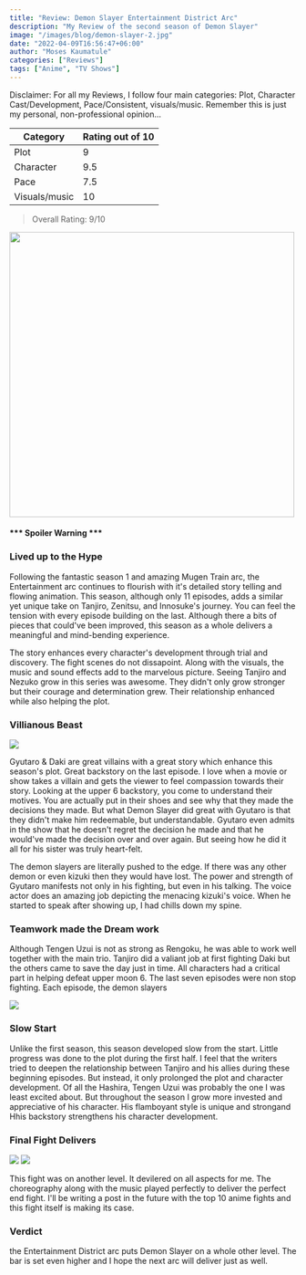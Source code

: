 ```yaml
---
title: "Review: Demon Slayer Entertainment District Arc"
description: "My Review of the second season of Demon Slayer"
image: "/images/blog/demon-slayer-2.jpg"
date: "2022-04-09T16:56:47+06:00"
author: "Moses Kaumatule"
categories: ["Reviews"]
tags: ["Anime", "TV Shows"]
---
```


<p class='red'>Disclaimer: For all my Reviews, I follow four main categories: Plot, Character Cast/Development, Pace/Consistent, visuals/music. Remember this is just my personal, non-professional opinion...</p>


Category | Rating out of 10
------------ | ------------
Plot | 9
Character | 9.5
Pace | 7.5
Visuals/music | 10

> Overall Rating: 9/10
<!-- <cite>My Rating</cite> -->

<a href="http://www.youtube.com/watch?feature=player_embedded&v=t6MXHczeEqc
" target="_blank" id="pointer"><img src="http://img.youtube.com/vi/t6MXHczeEqc/0.jpg" width="500" id="pointer"/></a>

<h4 id='spoiler'>*** Spoiler Warning ***</h4>

### Lived up to the Hype
Following the fantastic season 1 and amazing Mugen Train arc, the Entertainment arc continues to flourish with it's detailed story telling and flowing animation. This season, although only 11 episodes, adds a similar yet unique take on Tanjiro, Zenitsu, and Innosuke's journey. You can feel the tension with every episode building on the last. Although there a bits of pieces that could've been improved, this season as a whole delivers a meaningful and mind-bending experience. 

The story enhances every character's development through trial and discovery. The fight scenes do not dissapoint. Along with the visuals, the music and sound effects add to the marvelous picture. Seeing Tanjiro and Nezuko grow in this series was awesome. They didn't only grow stronger but their courage and determination grew. Their relationship enhanced while also helping the plot. 

### Villianous Beast

![](https://64.media.tumblr.com/acf0d95bedfc394161730377ec4a7782/21092516772cf431-66/s540x810/6301750cb4049a22597c012c33601eb60fad4180.gifv)

Gyutaro & Daki are great villains with a great story which enhance this season's plot. Great backstory on the last episode. I love when a movie or show takes a villain and gets the viewer to feel compassion towards their story. Looking at the upper 6 backstory, you come to understand their motives. You are actually put in their shoes and see why that they made the decisions they made. But what Demon Slayer did great with Gyutaro is that they didn't make him redeemable, but understandable. Gyutaro even admits in the show that he doesn't regret the decision he made and that he would've made the decision over and over again. But seeing how he did it all for his sister was truly heart-felt.

The demon slayers are literally pushed to the edge. If there was any other demon or even kizuki then they would have lost. The power and strength of Gyutaro manifests not only in his fighting, but even in his talking. The voice actor does an amazing job depicting the menacing kizuki's voice. When he started to speak after showing up, I had chills down my spine. 

### Teamwork made the Dream work
Although Tengen Uzui is not as strong as Rengoku, he was able to work well together with the main trio. Tanjiro did a valiant job at first fighting Daki but the others came to save the day just in time. All characters had a critical part in helping defeat upper moon 6. The last seven episodes were non stop fighting. Each episode, the demon slayers 

![](https://c.tenor.com/B2mEuogkQJ0AAAAd/demon-slayer-entertainment-district-arc.gif)

### Slow Start
Unlike the first season, this season developed slow from the start. Little progress was done to the plot during the first half. I feel that the writers tried to deepen the relationship between Tanjiro and his allies during these beginning episodes. But instead, it only prolonged the plot and character development. Of all the Hashira, Tengen Uzui was probably the one I was least excited about. But throughout the season I grow more invested and appreciative of his character. His flamboyant style is unique and strongand Hhis backstory strengthens his character development.

### Final Fight Delivers 
![](https://c.tenor.com/EcnF4BOPfYAAAAAd/demon-slayer-season2-tanjiro.gif)
![](https://qph.cf2.quoracdn.net/main-qimg-049c3478f9cf0c9002f68b8dc1d40a45)

This fight was on another level. It devilered on all aspects for me. The choreography along with the music played perfectly to deliver the perfect end fight. I'll be writing a post in the future with the top 10 anime fights and this fight itself is making its case. 

### Verdict
the Entertainment District arc puts Demon Slayer on a whole other level. The bar is set even higher and I hope the next arc will deliver just as well. 
